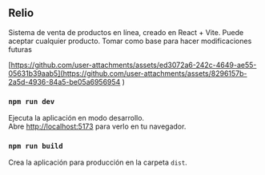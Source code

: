 ## Relio
Sistema de venta de productos en línea, creado en React + Vite. Puede aceptar cualquier producto. Tomar como base para hacer modificaciones futuras


[https://github.com/user-attachments/assets/ed3072a6-242c-4649-ae55-05631b39aab5](https://github.com/user-attachments/assets/8296157b-2a5d-4936-84a5-be05a6956954
)

### `npm run dev`

Ejecuta la aplicación en modo desarrollo.\
Abre [http://localhost:5173](http://localhost:5173) para verlo en tu navegador.

### `npm run build`

Crea la aplicación para producción en la carpeta `dist`.
